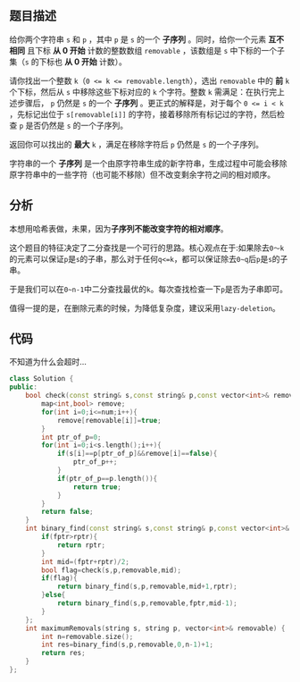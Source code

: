 ## 题目描述
给你两个字符串 <code>s</code> 和 <code>p</code> ，其中 <code>p</code> 是 <code>s</code> 的一个 <strong>子序列</strong> 。同时，给你一个元素 <strong>互不相同</strong> 且下标 <strong>从 0 开始</strong> 计数的整数数组&nbsp;<code>removable</code> ，该数组是 <code>s</code> 中下标的一个子集（<code>s</code> 的下标也 <strong>从 0 开始</strong> 计数）。</p>

<p>请你找出一个整数 <code>k</code>（<code>0 &lt;= k &lt;= removable.length</code>），选出&nbsp;<code>removable</code> 中的 <strong>前</strong> <code>k</code> 个下标，然后从 <code>s</code> 中移除这些下标对应的 <code>k</code> 个字符。整数 <code>k</code> 需满足：在执行完上述步骤后， <code>p</code> 仍然是 <code>s</code> 的一个 <strong>子序列</strong> 。更正式的解释是，对于每个 <code>0 &lt;= i &lt; k</code> ，先标记出位于 <code>s[removable[i]]</code> 的字符，接着移除所有标记过的字符，然后检查 <code>p</code> 是否仍然是 <code>s</code> 的一个子序列。</p>

<p>返回你可以找出的 <strong>最大</strong><em> </em><code>k</code><em> </em>，满足在移除字符后<em> </em><code>p</code><em> </em>仍然是 <code>s</code> 的一个子序列。</p>

<p>字符串的一个 <strong>子序列</strong> 是一个由原字符串生成的新字符串，生成过程中可能会移除原字符串中的一些字符（也可能不移除）但不改变剩余字符之间的相对顺序。</p>

## 分析
本想用哈希表做，未果，因为**子序列不能改变字符的相对顺序**。

这个题目的特征决定了二分查找是一个可行的思路。核心观点在于:如果除去`0～k`的元素可以保证`p`是`s`的子串，那么对于任何`q<=k`，都可以保证除去`0~q`后`p`是`s`的子串。

于是我们可以在`0~n-1`中二分查找最优的`k`。每次查找检查一下`p`是否为子串即可。

值得一提的是，在删除元素的时候，为降低复杂度，建议采用`lazy-deletion`。

## 代码
不知道为什么会超时...
```cpp
class Solution {
public:
    bool check(const string& s,const string& p,const vector<int>& removable,int num){
        map<int,bool> remove;
        for(int i=0;i<=num;i++){
            remove[removable[i]]=true;
        }
        int ptr_of_p=0;
        for(int i=0;i<s.length();i++){
            if(s[i]==p[ptr_of_p]&&remove[i]==false){
                ptr_of_p++;
            }
            if(ptr_of_p==p.length()){
                return true;
            }
        }
        return false;
    }
    int binary_find(const string& s,const string& p,const vector<int>& removable,int fptr,int rptr){
        if(fptr>rptr){
            return rptr;
        }
        int mid=(fptr+rptr)/2;
        bool flag=check(s,p,removable,mid);
        if(flag){
            return binary_find(s,p,removable,mid+1,rptr);
        }else{
            return binary_find(s,p,removable,fptr,mid-1);
        }
    };
    int maximumRemovals(string s, string p, vector<int>& removable) {
        int n=removable.size();
        int res=binary_find(s,p,removable,0,n-1)+1;
        return res;
    }
};
```

